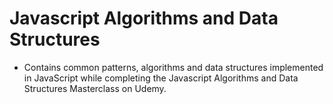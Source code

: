# Javascript Algorithms and Data Structures

- Contains common patterns, algorithms and data structures implemented in JavaScript while completing the Javascript Algorithms and Data Structures Masterclass on Udemy.